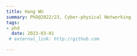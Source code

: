 ```yaml
---
title: Hang WU
summary: PhD@2022/23, Cyber-physical Networking
tags:
- phd
  date: 2023-03-01
 # external_link: http://github.com

---
```

